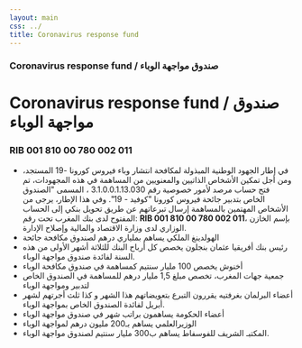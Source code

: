 ```yaml
---
layout: main
css: ../
title: Coronavirus response fund
---
```


### Coronavirus response fund / صندوق مواجهة الوباء
# Coronavirus response fund / صندوق مواجهة الوباء
### RIB 001 810 00 780 002 011 
+ في إطار الجهود الوطنية المبذولة لمكافحة انتشار وباء فيروس كورونا -19 المستجد، ومن أجل تمكين الأشخاص الذاتيين والمعنويين من المساهمة في هذه المجهودات، تم فتح حساب مرصد لأمور خصوصية رقم 3.1.0.0.1.13.030 ، المسمى "الصندوق الخاص بتدبير جائحة فيروس كورونا "كوفيد - 19".
وفي هذا الإطار، يرجى من الأشخاص المهتمين بالمساهمة إرسال تبرعاتهم عن طريق تحويل بنكي إلى الحساب المفتوح لدى بنك المغرب تحت رقم: **RIB 001 810 00 780 002 011**، بإسم الخازن الوزاري لدى وزارة الاقتصاد والمالية وإصلاح الإدارة.
+ الهولدينغ الملكي يساهم بملياري درهم  لصندوق مكافحة جائحة
+ رئيس بنك أفريقيا عثمان بنجلون  يخصص كل أرباح البنك للثلاثة أشهر الأولى من هذه السنة لفائدة صندوق مواجهة الوباء.
+ أخنوش يخصص 100 مليار سنتيم كمساهمة في صندوق مكافحة الوباء
+  جمعية جهات المغرب، تخصص مبلغ 1,5 مليار درهم للمساهمة في الصندوق الخاص لتدبير ومواجهة الوباء
+ أعضاء البرلمان بغرفتيه يقررون التبرع بتعويضاتهم هذا الشهر و كذا ثلث أجرتهم لشهر أبريل لفائدة الصندوق الخاص بمواجهة الوباء.
+  أعضاء الحكومة يساهمون براتب شهر في صندوق مواجهة الوباء
+ الوزيرالعلمي يساهم بـ200 مليون درهم لمواجهة الوباء
+ المكتبـ الشريف للفوسفاط يساهم ب300 مليار سنتيم لصندوق مواجهة الوباء.
